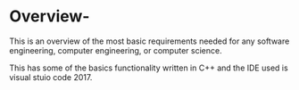 # Overview-
This is an overview of the most basic requirements needed for any software engineering, computer engineering, or computer science.  

This has some of the basics functionality written in C++ and the IDE used is visual stuio code 2017. 




